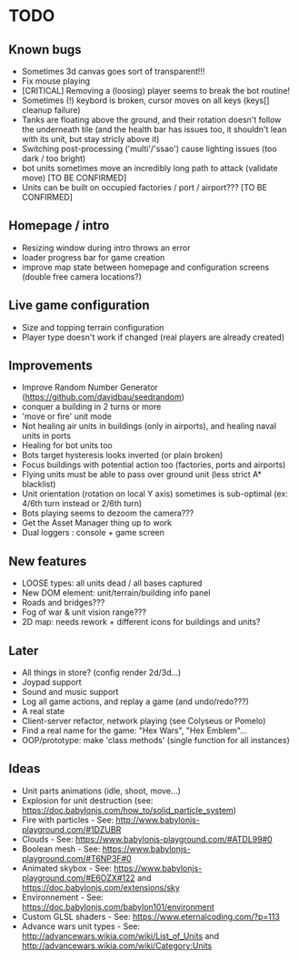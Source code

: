 # TODO

## Known bugs

* Sometimes 3d canvas goes sort of transparent!!!
* Fix mouse playing
* [CRITICAL] Removing a (loosing) player seems to break the bot routine!
* Sometimes (!) keybord is broken, cursor moves on all keys (keys[] cleanup failure)
* Tanks are floating above the ground, and their rotation doesn't follow the underneath tile (and the health bar has issues too, it shouldn't lean with its unit, but stay stricly above it)
* Switching post-processing ('multi'/'ssao') cause lighting issues (too dark / too bright)
* bot units sometimes move an incredibly long path to attack (validate move) [TO BE CONFIRMED]
* Units can be built on occupied factories / port / airport??? [TO BE CONFIRMED]

## Homepage / intro

* Resizing window during intro throws an error
* loader progress bar for game creation
* improve map state between homepage and configuration screens (double free camera locations?)

## Live game configuration

* Size and topping terrain configuration
* Player type doesn't work if changed (real players are already created)

## Improvements

* Improve Random Number Generator (https://github.com/davidbau/seedrandom)
* conquer a building in 2 turns or more
* 'move or fire' unit mode
* Not healing air units in buildings (only in airports), and healing naval units in ports
* Healing for bot units too
* Bots target hysteresis looks inverted (or plain broken)
* Focus buildings with potential action too (factories, ports and airports)
* Flying units must be able to pass over ground unit (less strict A* blacklist)
* Unit orientation (rotation on local Y axis) sometimes is sub-optimal (ex: 4/6th turn instead or 2/6th turn)
* Bots playing seems to dezoom the camera???
* Get the Asset Manager thing up to work
* Dual loggers : console + game screen

## New features

* LOOSE types: all units dead / all bases captured
* New DOM element: unit/terrain/building info panel
* Roads and bridges???
* Fog of war & unit vision range???
* 2D map: needs rework + different icons for buildings and units?

## Later

* All things in store? (config render 2d/3d...)
* Joypad support
* Sound and music support
* Log all game actions, and replay a game (and undo/redo???)
* A real state
* Client-server refactor, network playing (see Colyseus or Pomelo)
* Find a real name for the game: "Hex Wars", "Hex Emblem"...
* OOP/prototype: make 'class methods' (single function for all instances)

## Ideas

* Unit parts animations (idle, shoot, move...)
* Explosion for unit destruction (see: https://doc.babylonjs.com/how_to/solid_particle_system)
* Fire with particles - See: http://www.babylonjs-playground.com/#1DZUBR
* Clouds - See: https://www.babylonjs-playground.com/#ATDL99#0
* Boolean mesh - See: https://www.babylonjs-playground.com/#T6NP3F#0
* Animated skybox - See: https://www.babylonjs-playground.com/#E6OZX#122 and https://doc.babylonjs.com/extensions/sky
* Environnement - See: https://doc.babylonjs.com/babylon101/environment
* Custom GLSL shaders - See: https://www.eternalcoding.com/?p=113
* Advance wars unit types - See: http://advancewars.wikia.com/wiki/List_of_Units and http://advancewars.wikia.com/wiki/Category:Units

